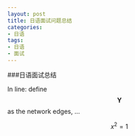 ```yaml
---
layout: post
title: 日语面试问题总结
categories:
- 日语
tags:
- 日语
- 面试
---
```


###日语面试总结

In line: define $$\mathbf{Y}$$ as the network edges, ...

$$x^2=1$$